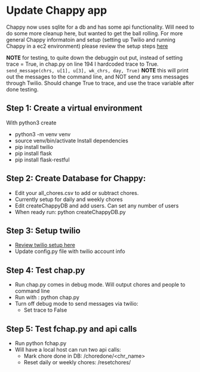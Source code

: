 # Update Chappy app
Chappy now uses sqlite for a db and has some api functionality. Will need to do some more cleanup here, but wanted to get the ball rolling.
For more general Chappy informatoin and setup (setting up Twilio and running Chappy in a ec2 environment) please review the setup steps [here](https://github.com/zstall/chappy)

**NOTE** for testing, to quite down the debuggin out put, instead of setting trace = True, in chap.py on line 194 I hardcoded trace to True.
`send_message(chrs, u[1], u[3], wk_chrs, day, True)`
**NOTE** this will print out the messages to the command line, and NOT send any sms messages through Twilio. Should change True to trace, and use the trace variable after done testing.

## Step 1: Create a virtual environment
With python3 create 
- python3 -m venv venv
- source venv/bin/activate
Install dependencies
- pip install twilio
- pip install flask
- pip install flask-restful

## Step 2: Create Database for Chappy:
- Edit your all_chores.csv to add or subtract chores. 
- Currently setup for daily and weekly chores
- Edit createChappyDB and add users. Can set any number of users
- When ready run: python createChappyDB.py

## Step 3: Setup twilio
- [Review twilio setup here](https://github.com/zstall/chapp)
- Update config.py file with twilio account info

## Step 4: Test chap.py
- Run chap.py comes in debug mode. Will output chores and people to command line
- Run with : python chap.py
- Turn off debug mode to send messages via twilio:
    - Set trace to False

## Step 5: Test fchap.py and api calls
- Run python fchap.py
- Will have a local host can run two api calls:
    - Mark chore done in DB: /choredone/<chr_name>
    - Reset daily or weekly chores: /resetchores/<sched>
